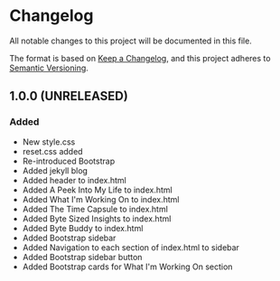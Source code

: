 # Changelog

All notable changes to this project will be documented in this file.

The format is based on [Keep a Changelog](https://keepachangelog.com/en/1.0.0/),
and this project adheres to [Semantic Versioning](https://semver.org/spec/v2.0.0.html).

## 1.0.0 (UNRELEASED)
### Added
+ New style.css
+ reset.css added
+ Re-introduced Bootstrap
+ Added jekyll blog
+ Added header to index.html
+ Added A Peek Into My Life to index.html
+ Added What I'm Working On to index.html
+ Added The Time Capsule to index.html
+ Added Byte Sized Insights to index.html
+ Added Byte Buddy to index.html
+ Added Bootstrap sidebar
+ Added Navigation to each section of index.html to sidebar
+ Added Bootstrap sidebar button
+ Added Bootstrap cards for What I'm Working On section
